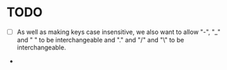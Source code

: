 # TODO

- [ ] As well as making keys case insensitive, we also want to allow "-", "_" and " " to be interchangeable and "." and "/" and "\\" to be interchangeable.
-